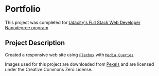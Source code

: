 # Portfolio

This project was completed for [Udacity's Full Stack Web Developer Nanodegree program](https://www.udacity.com/course/full-stack-web-developer-nanodegree--nd004).


## Project Description

Created a responsive web site using [`Flexbox`](https://developer.mozilla.org/en-US/docs/Web/CSS/CSS_Flexible_Box_Layout/Basic_Concepts_of_Flexbox) with [`Media Queries`](https://developer.mozilla.org/en-US/docs/Web/CSS/Media_Queries)

Images used for this project are downloaded from [Pexels](https://www.pexels.com/photo-license/) and are licensed under the Creative Commons Zero License.
